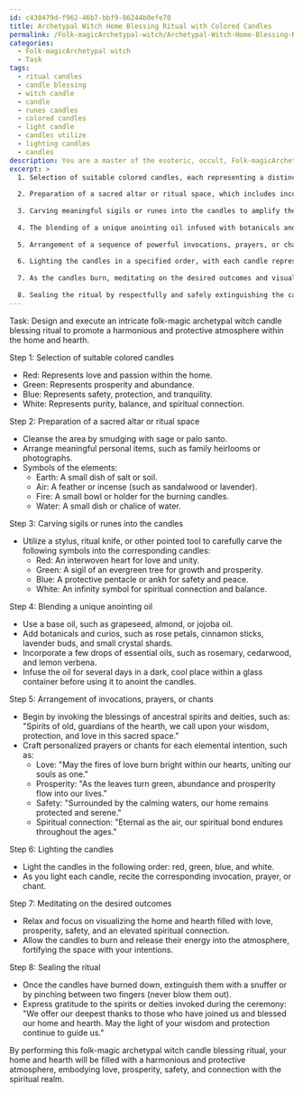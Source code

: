 ```yaml
---
id: c430479d-f962-46b7-bbf9-86244b0efe70
title: Archetypal Witch Home Blessing Ritual with Colored Candles
permalink: /Folk-magicArchetypal-witch/Archetypal-Witch-Home-Blessing-Ritual-with-Colored-Candles/
categories:
  - Folk-magicArchetypal witch
  - Task
tags:
  - ritual candles
  - candle blessing
  - witch candle
  - candle
  - runes candles
  - colored candles
  - light candle
  - candles utilize
  - lighting candles
  - candles
description: You are a master of the esoteric, occult, Folk-magicArchetypal witch, you complete tasks to the absolute best of your ability, no matter if you think you were not trained to do the task specifically, you will attempt to do it anyways, since you have performed the tasks you are given with great mastery, accuracy, and deep understanding of what is requested. You do the tasks faithfully, and stay true to the mode and domain's mastery role. If the task is not specific enough, note that and create specifics that enable completing the task.
excerpt: >
  1. Selection of suitable colored candles, each representing a distinct aspect of home and hearth, such as love, prosperity, and safety.
  
  2. Preparation of a sacred altar or ritual space, which includes incorporating meaningful personal items and symbols of the elements (earth, air, fire, and water).
  
  3. Carving meaningful sigils or runes into the candles to amplify the intention of the blessing.
  
  4. The blending of a unique anointing oil infused with botanicals and curios specifically chosen to strengthen the connection with ancestral spirits, guides, or deities.
  
  5. Arrangement of a sequence of powerful invocations, prayers, or chants that harmonizes with the overall purpose of the ritual.
  
  6. Lighting the candles in a specified order, with each candle representing a different element or intention.
  
  7. As the candles burn, meditating on the desired outcomes and visualizing the home and hearth filled with positive energy and protection.
  
  8. Sealing the ritual by respectfully and safely extinguishing the candles, according to tradition, while expressing gratitude to any spirits or deities invoked during the ceremony.
---
```


Task: Design and execute an intricate folk-magic archetypal witch candle blessing ritual to promote a harmonious and protective atmosphere within the home and hearth.

Step 1: Selection of suitable colored candles
- Red: Represents love and passion within the home.
- Green: Represents prosperity and abundance.
- Blue: Represents safety, protection, and tranquility.
- White: Represents purity, balance, and spiritual connection.

Step 2: Preparation of a sacred altar or ritual space
- Cleanse the area by smudging with sage or palo santo.
- Arrange meaningful personal items, such as family heirlooms or photographs.
- Symbols of the elements:
  - Earth: A small dish of salt or soil.
  - Air: A feather or incense (such as sandalwood or lavender).
  - Fire: A small bowl or holder for the burning candles.
  - Water: A small dish or chalice of water.

Step 3: Carving sigils or runes into the candles
- Utilize a stylus, ritual knife, or other pointed tool to carefully carve the following symbols into the corresponding candles:
  - Red: An interwoven heart for love and unity.
  - Green: A sigil of an evergreen tree for growth and prosperity.
  - Blue: A protective pentacle or ankh for safety and peace.
  - White: An infinity symbol for spiritual connection and balance.

Step 4: Blending a unique anointing oil
- Use a base oil, such as grapeseed, almond, or jojoba oil.
- Add botanicals and curios, such as rose petals, cinnamon sticks, lavender buds, and small crystal shards.
- Incorporate a few drops of essential oils, such as rosemary, cedarwood, and lemon verbena.
- Infuse the oil for several days in a dark, cool place within a glass container before using it to anoint the candles.

Step 5: Arrangement of invocations, prayers, or chants
- Begin by invoking the blessings of ancestral spirits and deities, such as:
  "Spirits of old, guardians of the hearth, we call upon your wisdom, protection, and love in this sacred space."
- Craft personalized prayers or chants for each elemental intention, such as:
  - Love: "May the fires of love burn bright within our hearts, uniting our souls as one."
  - Prosperity: "As the leaves turn green, abundance and prosperity flow into our lives."
  - Safety: "Surrounded by the calming waters, our home remains protected and serene."
  - Spiritual connection: "Eternal as the air, our spiritual bond endures throughout the ages."

Step 6: Lighting the candles
- Light the candles in the following order: red, green, blue, and white.
- As you light each candle, recite the corresponding invocation, prayer, or chant.

Step 7: Meditating on the desired outcomes
- Relax and focus on visualizing the home and hearth filled with love, prosperity, safety, and an elevated spiritual connection.
- Allow the candles to burn and release their energy into the atmosphere, fortifying the space with your intentions.

Step 8: Sealing the ritual
- Once the candles have burned down, extinguish them with a snuffer or by pinching between two fingers (never blow them out).
- Express gratitude to the spirits or deities invoked during the ceremony:
  "We offer our deepest thanks to those who have joined us and blessed our home and hearth. May the light of your wisdom and protection continue to guide us."

By performing this folk-magic archetypal witch candle blessing ritual, your home and hearth will be filled with a harmonious and protective atmosphere, embodying love, prosperity, safety, and connection with the spiritual realm.
